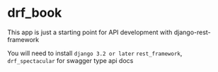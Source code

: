 # drf_book
This app is just a starting point for API development with django-rest-framework

You will need to install 
`django 3.2 or later`
`rest_framework`,
`drf_spectacular` for swagger type api docs

